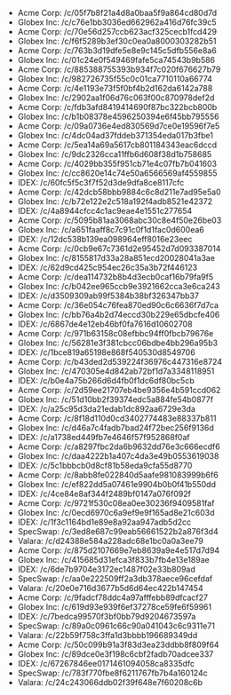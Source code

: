 
- Acme Corp: /c/05f7b8f21a4d8a0baa5f9a864cd80d7d
- Globex Inc: /c/c76e1bb3036ed662962a416d76fc39c5
- Acme Corp: /c/70e56d257ccb623acf325cecb1fcd429
- Globex Inc: /c/f6f5289b3ef30c0ea0a8000303282b51
- Acme Corp: /c/763b3d19dfe5e8e9c145c5dfb556e8a6
- Globex Inc: /c/01c24e0f549469fafe5ca74543b9b586
- Acme Corp: /c/885388755393b934f7c020f676627b79
- Globex Inc: /c/982726735f55c0c01ca7710110a66774
- Acme Corp: /c/4e1193e73f5f0bf4b2d162da6142a788
- Globex Inc: /c/2902aa1f06d76c063f00c870978def2d
- Acme Corp: /c/fdb3afd8419414690f87bc322bcb800b
- Globex Inc: /c/b1b08378e4596250394e6f45bb795556
- Acme Corp: /c/09a0736e4ed830569d7ce0e19596f7e5
- Globex Inc: /c/4dc04ad37fddeb371354eda017b3fbe1
- Acme Corp: /c/5ea14a69a5617cb801184343eac6dccd
- Globex Inc: /c/9dc2326cca11ffb6d608f38d1b758685
- Acme Corp: /c/4029bb355f951cb71e4c07fb7b041603
- Globex Inc: /c/cc8620e14c74e50a6566569af4559855
- IDEX: /c/60fc5f5c3f7f52d3de9dfa8ce8117cfc
- Acme Corp: /c/42dcb58bbb9884c6c8d211e7ad95e5a0
- Globex Inc: /c/b72e122e2c518a192f4adb8521e42372
- IDEX: /c/4a8944cfcc4c1ac9eae4e1551c277654
- Acme Corp: /c/5095b81aa3068abc30c8e4f50e26be03
- Globex Inc: /c/a651faaff8c7c91c0f1d1fac0d600ea6
- IDEX: /c/12dc538b139ea098964eff8016e23eec
- Acme Corp: /c/0cb9e67c7361d2e95452d7d093387014
- Globex Inc: /c/8155817d33a28a851ecd20028041a3ae
- IDEX: /c/62d9cd425c954ec26c35a3b72f446123
- Acme Corp: /c/dea114732b8b4d3ecb0caf16b79fa9f5
- Globex Inc: /c/b042ee965ccb9e3921662cca3e6ca243
- IDEX: /c/d3509309ab99f5384b38bf326347bb37
- Acme Corp: /c/36e054c76fea870ed90c6c6636f7d7ca
- Globex Inc: /c/bb76a4b2d74eccd30b229e65dbcfe406
- IDEX: /c/6867de4e12eb46bf0fa7616d10602708
- Acme Corp: /c/971b63158c08efbbc94ff0fbcb79676e
- Globex Inc: /c/56281e3f381cbcc06bdbe4bb296a95b3
- IDEX: /c/1bce819a65198e868f540530d8549706
- Acme Corp: /c/b43ded2d539224f36976c447316e8724
- Globex Inc: /c/470305e4d842ab72bf1d7a3348118951
- IDEX: /c/b0e4a75b266d6d4fb0f1dc6df80bc5cb
- Acme Corp: /c/2d59ee21707eb4be9356e4b591ccd062
- Globex Inc: /c/51d10bb2f39374edc5a884fe54b0877f
- IDEX: /c/a25c95d3da21edab1dc892aa6729e3da
- Acme Corp: /c/8f18d110d0cd3402774483e88337b811
- Globex Inc: /c/d46a7c4fadb7bad24f72bec256f9136d
- IDEX: /c/a1738ed449fb7e4646f57f952868f0af
- Acme Corp: /c/a8297fbc2da6b9632dd76e3c666ecdf6
- Globex Inc: /c/daa4222b1a407c4da3e49b0553619038
- IDEX: /c/5c1bbbcb0d8cf81b58eda9cfa55d8770
- Acme Corp: /c/8abb8fe022840d5aafe981083999b6f6
- Globex Inc: /c/ef822dd5a07461e9904b0b0f41b550dd
- IDEX: /c/4ce84e8af344f2489bf0147a076f092f
- Acme Corp: /c/9721f530c08ea0ee30236f9409581faf
- Globex Inc: /c/0ecd6970c6a9ef9e9f165ad8e21c603d
- IDEX: /c/1f3c1164bd1e89e8a92aa947adb5d2cc
- SpecSwap: /c/3ed8e687c99eab56661522b2a876f3d4
- Valara: /c/d24388e584a228adc68e1bc0a0a3ee79
- Acme Corp: /c/875d2107669e7eb8639a9e4e517d7d94
- Globex Inc: /c/415685d31efca3f833b7fb4e13e189ae
- IDEX: /c/6de7b9704e3172ec1487f02e33b809ad
- SpecSwap: /c/aa0e222509ff2a3db378aece96cefdaf
- Valara: /c/20e0e716d3677b5d6d64ec422b147454
- Acme Corp: /c/9fadcf78ddc4a97afffebb89dfcacf27
- Globex Inc: /c/619d93e939f6ef37278ce59fe6f59961
- IDEX: /c/7bedca99570f3bf0bb79d9204673597a
- SpecSwap: /c/89a0c0961c66c90a041043c6c9311e71
- Valara: /c/22b59f758c3ffa1d3bbbb196689349dd
- Acme Corp: /c/50c099b91a3f83d3ea23ddbb8f809f64
- Globex Inc: /c/89dce0e3f198c6cbf2fadb70adcee337
- IDEX: /c/67267846ee0171461094058ca8335dfc
- SpecSwap: /c/783f770fbe8f6211767fb7b4a160124c
- Valara: /c/24c243066ddb02f39f648e7f60208c6b
